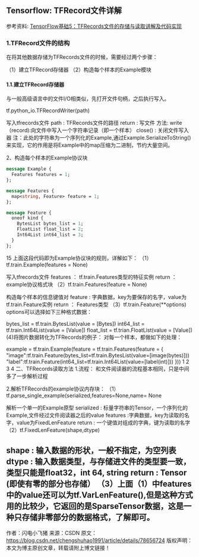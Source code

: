 ## Tensorflow: TFRecord文件详解

参考资料: [TensorFlow基础5：TFRecords文件的存储与读取讲解及代码实现](https://blog.csdn.net/chengshuhao1991/article/details/78656724)

### 1.TFRecord文件的结构

在将其他数据存储为TFRecords文件的时候，需要经过两个步骤：

（1）建立TFRecord存储器
（2）构造每个样本的Example模块

#### 1.1.建立TFRecord存储器

与一般高级语言中的文件I/O相类似，先打开文件句柄，之后执行写入。

tf.python_io.TFRecordWriter(path)

写入tfrecords文件
path : TFRecords文件的路径
return : 写文件
方法: 
write（record):向文件中写入一个字符串记录（即一个样本）
close() : 关闭文件写入器
注：此处的字符串为一个序列化的Example,通过Example.SerializeToString()来实现，它的作用是将Example中的map压缩为二进制，节约大量空间。

2、构造每个样本的Example协议块

```proto
message Example {
  Features features = 1;
};

message Features {
  map<string, Feature> feature = 1;
};

message Feature {
  oneof kind {
    BytesList bytes_list = 1;
    FloatList float_list = 2;
    Int64List int64_list = 3;
  }
};
```

15
上面这段代码即为Example协议块的规则，详解如下： 
（1）tf.train.Example(features = None)

写入tfrecords文件
features ： tf.train.Features类型的特征实例
return ： example协议格式块
（2）tf.train.Features(feature = None)

构造每个样本的信息键值对
feature : 字典数据，key为要保存的名字，value为tf.train.Feature实例
return ： Features类型
（3）tf.train.Feature(**options) 
options可以选择如下三种格式数据：

bytes_list = tf.train.BytesList(value = [Bytes])
int64_list = tf.train.Int64List(value = [Value])
float_list = tf.trian.FloatList(value = [Value])
(4)将图片数据转化为TFRecords的例子： 
对每一个样本，都做如下的处理：

example = tf.train.Example(feature = tf.train.Features(feature = {
                            "image":tf.train.Feature(bytes_list=tf.train.BytesList(value=[image(bytes)]))
                             "label":tf.train.Feature(int64_list=tf.train.Int64List(value=[label(int)]))
    }))
1
2
3
4
二、TFRecords读取方法
1.流程：
和文件阅读器的流程基本相同，只是中间多了一步解析过程

2.解析TFRecords的example协议内存块：
（1）tf.parse_single_example(serialized,features=None,name= None

解析一个单一的Example原型
serialized : 标量字符串的Tensor，一个序列化的Example,文件经过文件阅读器之后的value
features :字典数据，key为读取的名字，value为FixedLenFeature
return : 一个键值对组成的字典，键为读取的名字
（2）tf.FixedLenFeature(shape,dtype)

shape : 输入数据的形状，一般不指定，为空列表
dtype : 输入数据类型，与存储进文件的类型要一致，类型只能是float32，int 64, string
return : Tensor (即使有零的部分也存储）
（3）上面（1）中features中的value还可以为tf.VarLenFeature(),但是这种方式用的比较少，它返回的是SparseTensor数据，这是一种只存储非零部分的数据格式，了解即可。
--------------------- 
作者：闪电小飞猪 
来源：CSDN 
原文：https://blog.csdn.net/chengshuhao1991/article/details/78656724 
版权声明：本文为博主原创文章，转载请附上博文链接！